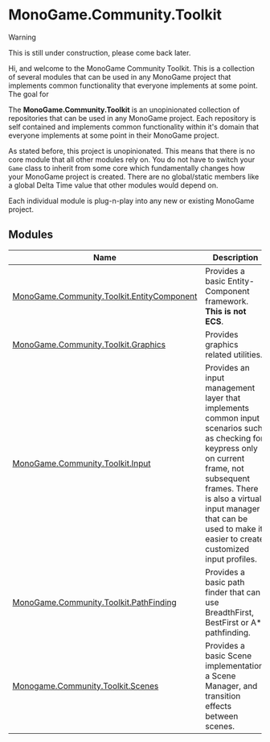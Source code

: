 # MonoGame.Community.Toolkit

> [!WARNING]
> This is still under construction, please come back later.

Hi, and welcome to the MonoGame Community Toolkit.  This is a collection of several modules that can be used in any MonoGame project that implements common functionality that everyone implements at some point.  The goal for 

The **MonoGame.Community.Toolkit** is an unopinionated  collection of repositories that can be used in any MonoGame project.  Each repository is self contained and implements common functionality within it's domain that everyone implements at some point in their MonoGame project.

As stated before, this project is unopinionated.  This means that there is no core module that all other modules rely on.  You do not have to switch your `Game` class to inherit from some core which fundamentally changes how your MonoGame project is created.  There are no global/static members like a global Delta Time value that other modules would depend on.  

Each individual module is plug-n-play into any new or existing MonoGame project.

## Modules
| Name | Description |
| ---- | ----------- |
| [MonoGame.Community.Toolkit.EntityComponent](https://github.com/MonoGame-Community-Toolkit/MonoGame.Community.Toolkit.EntityComponent) | Provides a basic Entity-Component framework.  **This is not ECS**.  |
| [MonoGame.Community.Toolkit.Graphics](https://github.com/MonoGame-Community-Toolkit/MonoGame.Community.Toolkit.Graphics) | Provides graphics related utilities. |
| [MonoGame.Community.Toolkit.Input](https://github.com/MonoGame-Community-Toolkit/MonoGame.Community.Toolkit.Input) | Provides an input management layer that implements common input scenarios such as checking for keypress only on current frame, not subsequent frames.  There is also a virtual input manager that can be used to make it easier to create customized input profiles. |
| [MonoGame.Community.Toolkit.PathFinding](https://github.com/MonoGame-Community-Toolkit/MonoGame.Community.Toolkit.PathFinding) | Provides a basic path finder that can use BreadthFirst, BestFirst or A* pathfinding. |
| [Monogame.Community.Toolkit.Scenes](https://github.com/MonoGame-Community-Toolkit/MonoGame.Community.Toolkit.Scenes) | Provides a basic Scene implementation, a Scene Manager, and transition effects between scenes. |